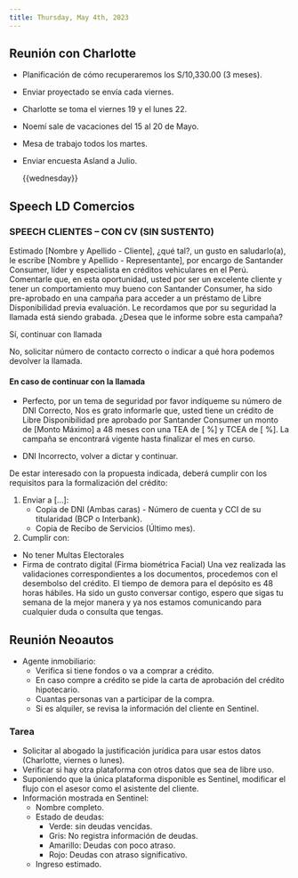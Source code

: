 ```yaml
---
title: Thursday, May 4th, 2023
---
```


## Reunión con Charlotte
- Planificación de cómo recuperaremos los S/10,330.00 (3 meses).
- Enviar proyectado se envía cada viernes.
- Charlotte se toma el viernes 19 y el lunes 22.
- Noemí sale de vacaciones del 15 al 20 de Mayo.
- Mesa de trabajo todos los martes.
- Enviar encuesta Asland a Julio.

    {{wednesday}}

## Speech LD Comercios
### SPEECH CLIENTES – CON CV (SIN SUSTENTO) 
Estimado [Nombre y Apellido - Cliente], ¿qué tal?, un gusto en saludarlo(a), le
escribe [Nombre y Apellido - Representante], por encargo de Santander Consumer,
líder y especialista en créditos vehiculares en el Perú. 
Comentarle que, en esta oportunidad, usted por ser un excelente cliente y tener
un comportamiento muy bueno con Santander Consumer, ha sido pre-aprobado en una 
campaña para acceder a un préstamo de Libre Disponibilidad previa evaluación. Le
recordamos que por su seguridad la llamada está siendo grabada. ¿Desea que le
informe sobre esta campaña? 

Sí, continuar con llamada 

No, solicitar número de contacto correcto o indicar a qué hora podemos devolver la 
llamada. 
 
#### En caso de continuar con la llamada
* Perfecto, por un tema de seguridad por favor indíqueme su número de DNI
    Correcto, Nos es grato informarle que, usted tiene un crédito de Libre
    Disponibilidad pre aprobado por Santander Consumer un monto de [Monto
    Máximo] a 48 meses con una TEA de [ %] y TCEA de [ %]. La campaña
    se encontrará vigente hasta finalizar el mes en curso.
 
* DNI Incorrecto, volver a dictar y continuar. 
 
De estar interesado con la propuesta indicada, deberá cumplir con los requisitos
para la formalización del crédito: 

1. Enviar a […]: 
    - Copia de DNI (Ambas caras) - Número de cuenta y CCI de su titularidad (BCP
        o Interbank).
    - Copia de Recibo de Servicios (Último mes).
2. Cumplir con: 
- No tener Multas Electorales 
- Firma de contrato digital (Firma biométrica Facial) 
 Una vez realizada las validaciones correspondientes a los documentos, procedemos con el 
desembolso del crédito. El tiempo de demora para el depósito es 48 horas hábiles. 
Ha sido un gusto conversar contigo, espero que sigas tu semana de la mejor manera y ya 
nos estamos comunicando para cualquier duda o consulta que tengas.

## Reunión Neoautos
- Agente inmobiliario:
    * Verifica si tiene fondos o va a comprar a crédito.
    * En caso compre a crédito se pide la carta de aprobación del crédito
        hipotecario.
    * Cuantas personas van a participar de la compra.
    * Si es alquiler, se revisa la información del cliente en Sentinel.

### Tarea
- Solicitar al abogado la justificación jurídica para usar estos datos
  (Charlotte, viernes o lunes).
- Verificar si hay otra plataforma con otros datos que sea de libre uso.
- Suponiendo que la única plataforma disponible es Sentinel, modificar el flujo
  con el asesor como el asistente del cliente.
- Información mostrada en Sentinel:
    * Nombre completo.
    * Estado de deudas:
        - Verde: sin deudas vencidas.
        - Gris: No registra información de deudas.
        - Amarillo: Deudas con poco atraso.
        - Rojo: Deudas con atraso significativo.
    * Ingreso estimado.

